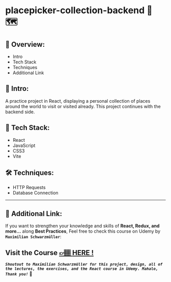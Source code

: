 # placepicker-collection-backend 🎨 🗺️

## 📣 Overview:

- Intro
- Tech Stack
- Techniques
- Additional Link

## 🔎 Intro:

A practice project in React, displaying a personal collection of places around the world to visit or visited already. This project continues with the backend side.

## 🧰 Tech Stack:

- React
- JavaScript
- CSS3
- Vite

## 🛠️ Techniques:

- HTTP Requests
- Database Connection

---

## 🔗 Additional Link:

If you want to strengthen your knowledge and skills of **React, Redux, and more...** along **Best Practices**, Feel free to check this course on Udemy by **`Maximilian Schwarzmüller`**:

## Visit the Course [&#128073;&#127997; **HERE !**](https://www.udemy.com/course/react-the-complete-guide-incl-redux/)

**_`Shoutout to Maximilian Schwarzmüller for this project, design, all of the lectures, the exercises, and the React course in Udemy. Mahalo, Thank you!`_** 🌺
